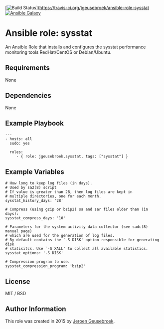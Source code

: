 [![Build Status](https://travis-ci.org/jgeusebroek/ansible-role-sysstat.svg?branch=master)](https://travis-ci.org/jgeusebroek/ansible-role-sysstat
[![Ansible Galaxy](https://img.shields.io/badge/ansible--galaxy-sysstat-blue.svg)](https://galaxy.ansible.com/jgeusebroek/sysstat)

# Ansible role: sysstat

An Ansible Role that installs and configures the sysstat performance monitoring tools RedHat/CentOS or Debian/Ubuntu.

## Requirements

None

## Dependencies

None

## Example Playbook

    ---
    - hosts: all
      sudo: yes

      roles:
         - { role: jgeusebroek.sysstat, tags: ["sysstat"] }

## Example Variables

	# How long to keep log files (in days).
	# Used by sa2(8) script
	# If value is greater than 28, then log files are kept in
	# multiple directories, one for each month.
	sysstat_history_days: '28'

	# Compress (using gzip or bzip2) sa and sar files older than (in days):
	sysstat_compress_days: '10'

	# Parameters for the system activity data collector (see sadc(8) manual page)
	# which are used for the generation of log files.
	# By default contains the `-S DISK' option responsible for generating disk
	# statisitcs. Use `-S XALL' to collect all available statistics.
	sysstat_options: '-S DISK'

	# Compression program to use.
	sysstat_compression_program: 'bzip2'

## License

MIT / BSD

## Author Information

This role was created in 2015 by [Jeroen Geusebroek](https://jeroengeusebroek.nl/).
